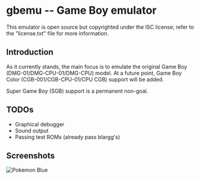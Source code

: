 gbemu -- Game Boy emulator
==========================

This emulator is open source but copyrighted under the ISC license; refer to
the "license.txt" file for more information.

Introduction
------------

As it currently stands, the main focus is to emulate the
original Game Boy (DMG-01/DMG-CPU-01/DMG-CPU) model. At a future point, Game
Boy Color (CGB-001/CGB-CPU-01/CPU CGB) support will be added.

Super Game Boy (SGB) support is a permanent non-goal.

TODOs
-----

* Graphical debugger
* Sound output
* Passing test ROMs (already pass blargg's)

Screenshots
-----------

![Pokemon Blue](https://i.imgur.com/blwrKFR.png)